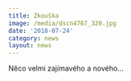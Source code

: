 ```yaml
---
title: Zkouška
image: /media/dscn4767_320.jpg
date: '2018-07-24'
category: news
layout: news
---
```

Něco velmi zajímavého a nového…
